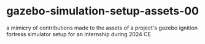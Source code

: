 # gazebo-simulation-setup-assets-00

a mimicry of contributions made to the assets of a project's gazebo ignition fortress simulator setup for an internship during 2024 CE